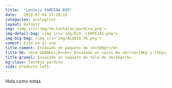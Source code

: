 ```yaml
---
title:  "Lenteja PARDINA BIO"
date:   2016-07-04 17:26:19
categories: ecologicos
layout: default
img: <img src='img/sm_lentejas/pardina.png'>
img-detail-bag: <img src='img/ECO.-LENTEJAS.png'>
img-big-bag: <img src='img/ALUBIA-5K.png'>
coment: Este es el uno
title-coment: Envasado en paquete de <b>500gr</b>
title-5K: <b>A GRANEL</b><br> Envasado en sacos de <br><b>10Kg y 25Kg</b> 
title-granel: Envasado en saquito de tela de <b>1Kg</b> 
bg-class: lenteja-pardina
side: products-left
---
```


Hola como estas